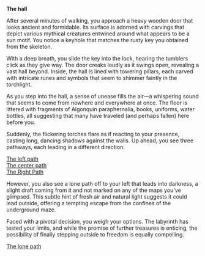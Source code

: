 **The hall**

After several minutes of walking, you approach a heavy wooden door that looks ancient and formidable. Its surface is adorned with carvings that depict various mythical creatures entwined around what appears to be a sun motif. You notice a keyhole that matches the rusty key you obtained from the skeleton.

With a deep breath, you slide the key into the lock, hearing the tumblers click as they give way. The door creaks loudly as it swings open, revealing a vast hall beyond. Inside, the hall is lined with towering pillars, each carved with intricate runes and symbols that seem to shimmer faintly in the torchlight.

As you step into the hall, a sense of unease fills the air—a whispering sound that seems to come from nowhere and everywhere at once. The floor is littered with fragments of Algonquin paraphernalia, books, uniforms, water bottles, all suggesting that many have traveled (and perhaps fallen) here before you.

Suddenly, the flickering torches flare as if reacting to your presence, casting long, dancing shadows against the walls. Up ahead, you see three pathways, each leading in a different direction:

[The left path](/hall/hall-stumble.md)\
[The center path](/hall/center-path.md)\
[The Right Path](/the-right-path/the-right-path.md)

However, you also see a lone path off to your left that leads into darkness, a slight draft coming from it and not marked on any of the maps you’ve glimpsed. This subtle hint of fresh air and natural light suggests it could lead outside, offering a tempting escape from the confines of the underground maze.

Faced with a pivotal decision, you weigh your options. The labyrinth has tested your limits, and while the promise of further treasures is enticing, the possibility of finally stepping outside to freedom is equally compelling.

[The lone path](/hall/leave-hall.md)